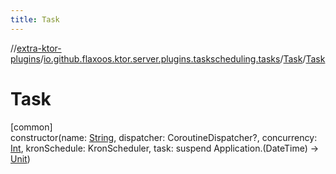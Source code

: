 ```yaml
---
title: Task
---
```

//[extra-ktor-plugins](../../../index.md)/[io.github.flaxoos.ktor.server.plugins.taskscheduling.tasks](../index.md)/[Task](index.md)/[Task](-task.md)



# Task



[common]\
constructor(name: [String](https://kotlinlang.org/api/latest/jvm/stdlib/kotlin/-string/index.md), dispatcher: CoroutineDispatcher?, concurrency: [Int](https://kotlinlang.org/api/latest/jvm/stdlib/kotlin/-int/index.md), kronSchedule: KronScheduler, task: suspend Application.(DateTime) -&gt; [Unit](https://kotlinlang.org/api/latest/jvm/stdlib/kotlin/-unit/index.md))





